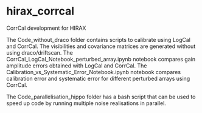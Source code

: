 # hirax_corrcal
CorrCal development for HIRAX

The Code_without_draco folder contains scripts to calibrate using LogCal and CorrCal. The visibilities and covariance matrices are generated without using draco/driftscan. The CorrCal_LogCal_Notebook_perturbed_array.ipynb notebook compares gain amplitude errors obtained with LogCal and CorrCal. The Calibration_vs_Systematic_Error_Notebook.ipynb notebook compares calibration error and systematic error for different perturbed arrays using CorrCal.

The Code_parallelisation_hippo folder has a bash script that can be used to speed up code by running multiple noise realisations in parallel. 


